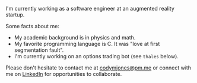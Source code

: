 I'm currently working as a software engineer at an augmented reality startup.

Some facts about me:

- My academic background is in physics and math.
- My favorite programming language is C. It was "love at first segmentation fault".
- I'm currently working on an options trading bot (see `thales` below).

Please don't hesitate to contact me at codymjones@pm.me or connect with me on [LinkedIn](https://linkedin.com/in/cm-jones) for opportunities to collaborate.
